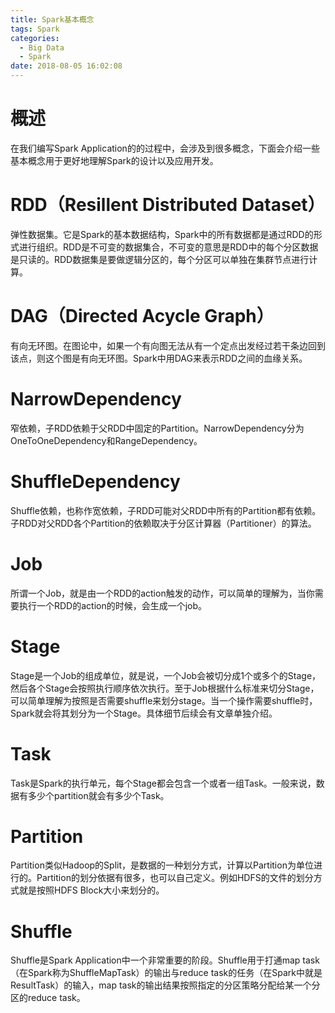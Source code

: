 ```yaml
---
title: Spark基本概念
tags: Spark
categories:
  - Big Data
  - Spark
date: 2018-08-05 16:02:08
---
```



# 概述
在我们编写Spark Application的的过程中，会涉及到很多概念，下面会介绍一些基本概念用于更好地理解Spark的设计以及应用开发。

# RDD（Resillent Distributed Dataset）
弹性数据集。它是Spark的基本数据结构，Spark中的所有数据都是通过RDD的形式进行组织。RDD是不可变的数据集合，不可变的意思是RDD中的每个分区数据是只读的。RDD数据集是要做逻辑分区的，每个分区可以单独在集群节点进行计算。

# DAG（Directed Acycle Graph）
有向无环图。在图论中，如果一个有向图无法从有一个定点出发经过若干条边回到该点，则这个图是有向无环图。Spark中用DAG来表示RDD之间的血缘关系。

# NarrowDependency
窄依赖，子RDD依赖于父RDD中固定的Partition。NarrowDependency分为OneToOneDependency和RangeDependency。

# ShuffleDependency
Shuffle依赖，也称作宽依赖，子RDD可能对父RDD中所有的Partition都有依赖。子RDD对父RDD各个Partition的依赖取决于分区计算器（Partitioner）的算法。

# Job
所谓一个Job，就是由一个RDD的action触发的动作，可以简单的理解为，当你需要执行一个RDD的action的时候，会生成一个job。

# Stage
Stage是一个Job的组成单位，就是说，一个Job会被切分成1个或多个的Stage，然后各个Stage会按照执行顺序依次执行。至于Job根据什么标准来切分Stage，可以简单理解为按照是否需要shuffle来划分stage。当一个操作需要shuffle时，Spark就会将其划分为一个Stage。具体细节后续会有文章单独介绍。

# Task
Task是Spark的执行单元，每个Stage都会包含一个或者一组Task。一般来说，数据有多少个partition就会有多少个Task。

# Partition
Partition类似Hadoop的Split，是数据的一种划分方式，计算以Partition为单位进行的。Partition的划分依据有很多，也可以自己定义。例如HDFS的文件的划分方式就是按照HDFS Block大小来划分的。

# Shuffle
Shuffle是Spark Application中一个非常重要的阶段。Shuffle用于打通map task（在Spark称为ShuffleMapTask）的输出与reduce task的任务（在Spark中就是ResultTask）的输入，map task的输出结果按照指定的分区策略分配给某一个分区的reduce task。
